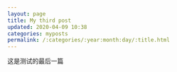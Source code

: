 ```yaml
---
layout: page
title: My third post
updated: 2020-04-09 10:38
categories: myposts
permalink: /:categories/:year:month:day/:title.html
---
```


这是测试的最后一篇
